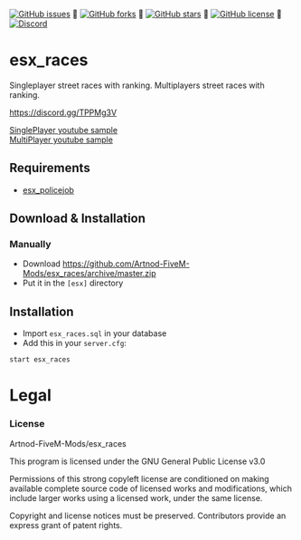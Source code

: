 [![GitHub issues](https://img.shields.io/github/issues/Artnod-FiveM-Mods/esx_races.svg)](https://github.com/Artnod-FiveM-Mods/esx_races/issues) :small_blue_diamond: 
[![GitHub forks](https://img.shields.io/github/forks/Artnod-FiveM-Mods/esx_races.svg)](https://github.com/Artnod-FiveM-Mods/esx_races/network) :small_blue_diamond: 
[![GitHub stars](https://img.shields.io/github/stars/Artnod-FiveM-Mods/esx_races.svg)](https://github.com/Artnod-FiveM-Mods/esx_races/stargazers) :small_blue_diamond: 
[![GitHub license](https://img.shields.io/github/license/Artnod-FiveM-Mods/esx_races.svg)](https://github.com/Artnod-FiveM-Mods/esx_races/blob/master/LICENSE) :small_blue_diamond: 
[![Discord](https://img.shields.io/discord/436197783331012629.svg)](https://discord.gg/TPPMg3V)  

# esx_races
Singleplayer street races with ranking.
Multiplayers street races with ranking.



 
https://discord.gg/TPPMg3V  

[SinglePlayer youtube sample](https://gaming.youtube.com/watch?v=8cwoR1DLpC8)  
[MultiPlayer youtube sample](https://gaming.youtube.com/watch?v=MWpTtpQ7X-o)  

## Requirements
 - [esx_policejob](https://github.com/ESX-Org/esx_policejob)

## Download & Installation

### Manually
- Download https://github.com/Artnod-FiveM-Mods/esx_races/archive/master.zip
- Put it in the `[esx]` directory

## Installation
- Import `esx_races.sql` in your database
- Add this in your `server.cfg`:

```
start esx_races
```

# Legal
### License
Artnod-FiveM-Mods/esx_races  

This program is licensed under the GNU General Public License v3.0  

Permissions of this strong copyleft license are conditioned on making available complete source code of licensed works and modifications, which include larger works using a licensed work, under the same license.  

Copyright and license notices must be preserved. Contributors provide an express grant of patent rights.
